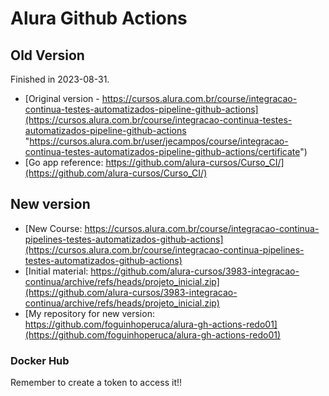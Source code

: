 # Alura Github Actions #

## Old Version ##

Finished in 2023-08-31.

- [Original version - https://cursos.alura.com.br/course/integracao-continua-testes-automatizados-pipeline-github-actions](https://cursos.alura.com.br/course/integracao-continua-testes-automatizados-pipeline-github-actions "https://cursos.alura.com.br/user/jecampos/course/integracao-continua-testes-automatizados-pipeline-github-actions/certificate")
- [Go app reference: https://github.com/alura-cursos/Curso_CI/](https://github.com/alura-cursos/Curso_CI/)

## New version ##

- [New Course: https://cursos.alura.com.br/course/integracao-continua-pipelines-testes-automatizados-github-actions](https://cursos.alura.com.br/course/integracao-continua-pipelines-testes-automatizados-github-actions)
- [Initial material: https://github.com/alura-cursos/3983-integracao-continua/archive/refs/heads/projeto_inicial.zip](https://github.com/alura-cursos/3983-integracao-continua/archive/refs/heads/projeto_inicial.zip)
- [My repository for new version: https://github.com/foguinhoperuca/alura-gh-actions-redo01](https://github.com/foguinhoperuca/alura-gh-actions-redo01)

### Docker Hub ###

Remember to create a token to access it!!
